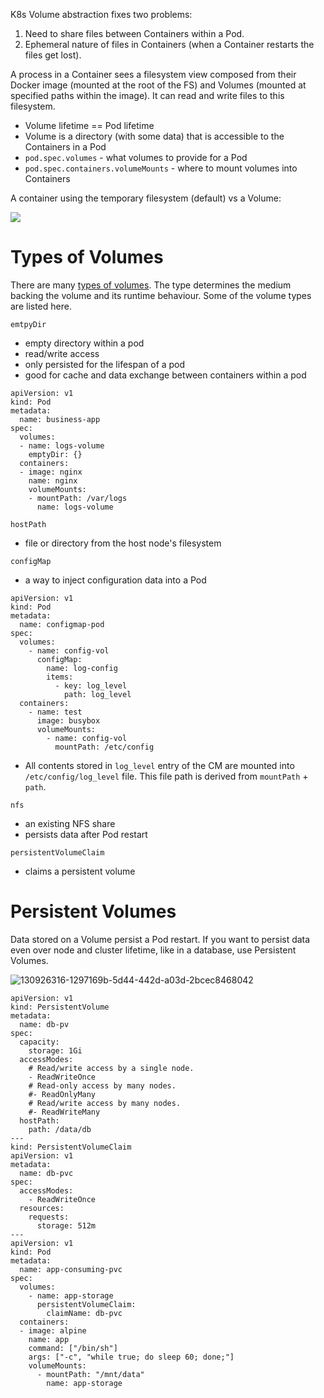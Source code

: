 K8s Volume abstraction fixes two problems:

1. Need to share files between Containers within a Pod.
2. Ephemeral nature of files in Containers (when a Container restarts the files get lost).

A process in a Container sees a filesystem view composed from their Docker image (mounted at the root of the FS) and Volumes (mounted at specified paths within the image). It can read and write files to this filesystem.

* Volume lifetime == Pod lifetime
* Volume is a directory (with some data) that is accessible to the Containers in a Pod
* `pod.spec.volumes` - what volumes to provide for a Pod
* `pod.spec.containers.volumeMounts` - where to mount volumes into Containers

A container using the temporary filesystem (default) vs a Volume:

<img src="https://user-images.githubusercontent.com/1047259/129347362-812374d7-3225-4e51-a4de-2ad9d8942fce.png" style="max-width:100%;height:auto;"> 

# Types of Volumes

There are many [types of volumes](https://kubernetes.io/docs/concepts/storage/volumes/#volume-types). The type determines the medium backing the volume and its runtime behaviour. Some of the volume types are listed here.

`emtpyDir`

* empty directory within a pod
* read/write access
* only persisted for the lifespan of a pod
* good for cache and data exchange between containers within a pod

```
apiVersion: v1
kind: Pod
metadata:
  name: business-app
spec:
  volumes:
  - name: logs-volume
    emptyDir: {}
  containers:
  - image: nginx
    name: nginx
    volumeMounts:
    - mountPath: /var/logs
      name: logs-volume
```

`hostPath`

* file or directory from the host node's filesystem

`configMap`

* a way to inject configuration data into a Pod

```
apiVersion: v1
kind: Pod
metadata:
  name: configmap-pod
spec:
  volumes:
    - name: config-vol
      configMap:
        name: log-config
        items:
          - key: log_level
            path: log_level
  containers:
    - name: test
      image: busybox
      volumeMounts:
        - name: config-vol
          mountPath: /etc/config
```

* All contents stored in `log_level` entry of the CM are mounted into `/etc/config/log_level` file. This file path is derived from `mountPath` + `path`.

`nfs`

* an existing NFS share
* persists data after Pod restart

`persistentVolumeClaim`

* claims a persistent volume

# Persistent Volumes

Data stored on a Volume persist a Pod restart. If you want to persist data even over node and cluster lifetime, like in a database, use Persistent Volumes.

![130926316-1297169b-5d44-442d-a03d-2bcec8468042](https://user-images.githubusercontent.com/1047259/176382749-e72a804f-c3a9-4e05-924b-fcca190e0c84.png)

```
apiVersion: v1
kind: PersistentVolume
metadata:
  name: db-pv
spec:
  capacity:
    storage: 1Gi
  accessModes:
    # Read/write access by a single node.
    - ReadWriteOnce
    # Read-only access by many nodes.
    #- ReadOnlyMany
    # Read/write access by many nodes.
    #- ReadWriteMany
  hostPath:
    path: /data/db
---
kind: PersistentVolumeClaim
apiVersion: v1
metadata:
  name: db-pvc
spec:
  accessModes:
    - ReadWriteOnce
  resources:
    requests:
      storage: 512m
---
apiVersion: v1
kind: Pod
metadata:
  name: app-consuming-pvc
spec:
  volumes:
    - name: app-storage
      persistentVolumeClaim:
        claimName: db-pvc
  containers:
  - image: alpine
    name: app
    command: ["/bin/sh"]
    args: ["-c", "while true; do sleep 60; done;"]
    volumeMounts:
      - mountPath: "/mnt/data"
        name: app-storage
```
